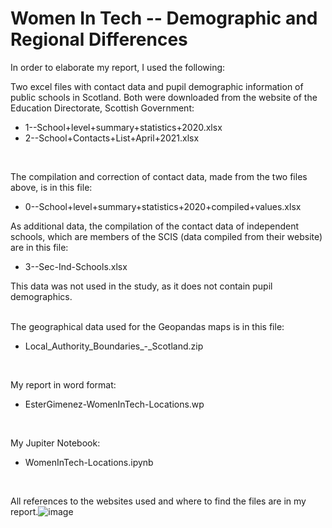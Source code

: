 # Women In Tech -- Demographic and Regional Differences

In order to elaborate my report, I used the following:</br>

Two excel files with contact data and pupil demographic information of public schools in Scotland. Both were downloaded from the website of the Education Directorate, Scottish Government:</br>
- 1--School+level+summary+statistics+2020.xlsx</br>
- 2--School+Contacts+List+April+2021.xlsx</br>
</br>

The compilation and correction of contact data, made from the two files above, is in this file: </br>
- 0--School+level+summary+statistics+2020+compiled+values.xlsx </br>

As additional data, the compilation of the contact data of independent schools, which are members of the SCIS (data compiled from their website) are in this file: </br>
- 3--Sec-Ind-Schools.xlsx</br>

This data was not used in the study, as it does not contain pupil demographics.</br>
</br>

The geographical data used for the Geopandas maps is in this file: </br>
- Local_Authority_Boundaries_-_Scotland.zip</br>
</br>

My report in word format:</br>
- EsterGimenez-WomenInTech-Locations.wp</br>
</br>

My Jupiter Notebook:</br>
- WomenInTech-Locations.ipynb </br>
</br>

All references to the websites used and where to find the files are in my report.![image](https://user-images.githubusercontent.com/68565604/135055821-fa743b24-66f8-4e50-a778-4222cee7e43d.png)
